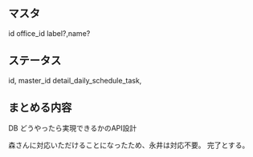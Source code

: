 ## マスタ
id
office_id
label?,name?

## ステータス
id,
master_id
detail_daily_schedule_task,


## まとめる内容
DB
どうやったら実現できるかのAPI設計


森さんに対応いただけることになったため、永井は対応不要。
完了とする。